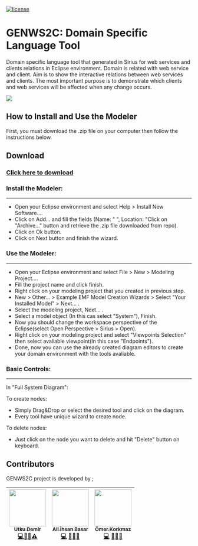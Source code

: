 [![license](https://badgen.now.sh/badge/license/MIT)](./LICENSE)

# GENWS2C: Domain Specific Language Tool 

Domain specific language tool that generated in Sirius for web services and clients relations in Eclipse environment. Domain is related with web service and client. Aim is to show the interactive relations between web services and clients. The most important purpose is to demonstrate which clients and web services will be affected when any change occurs.

![](/sources/sample.gif)

## How to Install and Use the Modeler

First, you must download the .zip file on your computer then follow the instructions below.

Download
--------
### [Click here to download](https://mega.nz/#!1kIjhKbL!xDG9Z5brjG7ZM7xbDYGruYMnXpHqgE9wackLevTTjuk)

### Install the Modeler:
---
  - Open your Eclipse environment and select Help > Install New Software….
  - Click on Add… and fill the fields (Name: " ", Location: "Click on "Archive…" button and retrieve the .zip file downloaded from repo).
  - Click on Ok button.
  - Click on Next button and finish the wizard.

### Use the Modeler:
---
  - Open your Eclipse environment and select File > New > Modeling Project….
  - Fill the project name and click finish.
  - Right click on your modeling project that you created in previous step.
  - New > Other… > Example EMF Model Creation Wizards > Select "Your Installed Model" > Next… .
  - Select the modeling project, Next… .
  - Select a model object (In this cas select "System"), Finish.
  - Now you should change the workspace perspective of the Eclipse(select Open Perspective > Sirius > Open).
  - Right click on your modeling project and select "Viewpoints Selection" then select avaliable viewpoint(In this case "Endpoints").
  - Done, now you can use the already created diagram editors to create your domain environment with the tools avaliable.
  
### Basic Controls: 
---
In "Full System Diagram": 

 To create nodes:
  - Simply Drag&Drop or select the desired tool and click on the diagram.
  - Every tool have unique wizard to create node.

 To delete nodes:
  - Just click on the node you want to delete and hit "Delete" button on keyboard.
    




## Contributors

GENWS2C project is developed by ;

|[<img src="https://avatars2.githubusercontent.com/u/2052654?s=460&v=4" width="100px;"/><br /><sub><b>Utku Demir</b></sub>](https://github.com/Utku-Demir)<br />[💻](https://github.com/Utku-Demir/GENWS2C/commits?author=Utku-Demir "Code")[📖](https://github.com/Utku-Demir/GENWS2C/blob/master/README.md "Documentation")[💡](#ideas-Utku-Demir "Ideas, Planning, & Feedback")[⚠️](https://github.com/Utku-Demir/GENWS2C/commits?author=Utku-Demir "Test")️ | [<img src="https://avatars3.githubusercontent.com/u/39854594?s=460&v=4" width="100px;"/><br /><sub><b>Ali İhsan Basar</b></sub>](https://github.com/Aliihsanbasar)<br/>[💻](https://github.com/Utku-Demir/GENWS2C/commits?author=Aliihsanbasar "Code") [📖](https://github.com/Utku-Demir/GENWS2C/commits?author=Aliihsanbasar "Documentation")[💡](#ideas-Aliihsanbasar "Ideas, Planning, & Feedback")[🐛](https://github.com/Utku-Demir/GENWS2C/issues?q=author%3Aeonwhite "Bug reports") | [<img src="https://avatars3.githubusercontent.com/u/29013117?s=460&v=4" width="100px;"/><br /><sub><b>Ömer Korkmaz</b></sub>](https://github.com/omeerkorkmazz)<br/>[💻](https://github.com/Utku-Demir/GENWS2C/commits?author=omeerkorkmazz "Code") [📖](https://github.com/Utku-Demir/GENWS2C/commits?author=omeerkorkmazz "Documentation")[💡](#ideas-omeerkorkmazz "Ideas, Planning, & Feedback")[🐛](https://github.com/Utku-Demir/GENWS2C/issues?q=author%3Aeonwhite "Bug reports")| 
| :---: | :---: | :---: |


